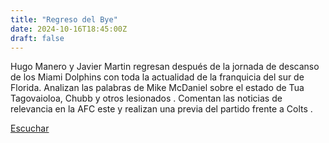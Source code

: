 ```yaml
---
title: "Regreso del Bye"
date: 2024-10-16T18:45:00Z
draft: false
---
```


Hugo Manero y Javier Martin regresan después de la jornada de descanso de los Miami Dolphins con toda la actualidad de la franquicia del sur de Florida. Analizan las palabras de Mike McDaniel sobre el estado de Tua Tagovaioloa, Chubb y otros lesionados . Comentan las noticias de relevancia en la AFC este y realizan una previa del partido frente a Colts .

[Escuchar](https://www.ivoox.com/regreso-del-bye-audios-mp3_rf_134918365_1.html)
